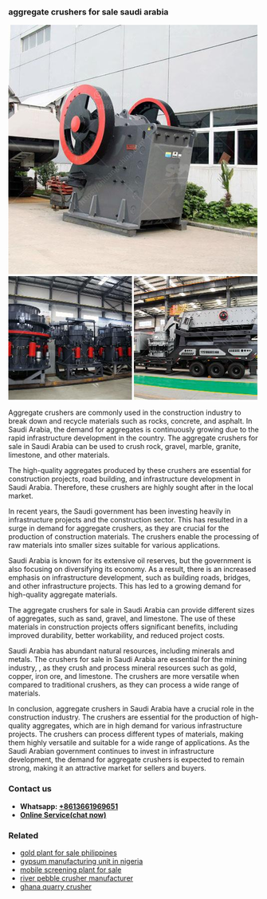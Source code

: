 <h3>aggregate crushers for sale saudi arabia</h3><img src='1708499165.jpg' alt=''><p>Aggregate crushers are commonly used in the construction industry to break down and recycle materials such as rocks, concrete, and asphalt. In Saudi Arabia, the demand for aggregates is continuously growing due to the rapid infrastructure development in the country. The aggregate crushers for sale in Saudi Arabia can be used to crush rock, gravel, marble, granite, limestone, and other materials.</p><p>The high-quality aggregates produced by these crushers are essential for construction projects, road building, and infrastructure development in Saudi Arabia. Therefore, these crushers are highly sought after in the local market.</p><p>In recent years, the Saudi government has been investing heavily in infrastructure projects and the construction sector. This has resulted in a surge in demand for aggregate crushers, as they are crucial for the production of construction materials. The crushers enable the processing of raw materials into smaller sizes suitable for various applications.</p><p>Saudi Arabia is known for its extensive oil reserves, but the government is also focusing on diversifying its economy. As a result, there is an increased emphasis on infrastructure development, such as building roads, bridges, and other infrastructure projects. This has led to a growing demand for high-quality aggregate materials.</p><p>The aggregate crushers for sale in Saudi Arabia can provide different sizes of aggregates, such as sand, gravel, and limestone. The use of these materials in construction projects offers significant benefits, including improved durability, better workability, and reduced project costs.</p><p>Saudi Arabia has abundant natural resources, including minerals and metals. The crushers for sale in Saudi Arabia are essential for the mining industry, , as they crush and process mineral resources such as gold, copper, iron ore, and limestone. The crushers are more versatile when compared to traditional crushers, as they can process a wide range of materials.</p><p>In conclusion, aggregate crushers in Saudi Arabia have a crucial role in the construction industry. The crushers are essential for the production of high-quality aggregates, which are in high demand for various infrastructure projects. The crushers can process different types of materials, making them highly versatile and suitable for a wide range of applications. As the Saudi Arabian government continues to invest in infrastructure development, the demand for aggregate crushers is expected to remain strong, making it an attractive market for sellers and buyers.</p><h3>Contact us</h3><ul><li><strong>Whatsapp:&nbsp;<a href="https://wa.me/8613661969651">+8613661969651</a></strong></li><li><a href="https://swt.shibang-china.com/?git&amp;zhl&amp;aggregate crushers for sale saudi arabia"><strong>Online Service(chat now)</strong></a></li></ul><h3>Related</h3><ul><li><a href='gold plant for sale philippines.md'>gold plant for sale philippines</a></li><li><a href='gypsum manufacturing unit in nigeria.md'>gypsum manufacturing unit in nigeria</a></li><li><a href='mobile screening plant for sale.md'>mobile screening plant for sale</a></li><li><a href='river pebble crusher manufacturer.md'>river pebble crusher manufacturer</a></li><li><a href='ghana quarry crusher.md'>ghana quarry crusher</a></li></ul>